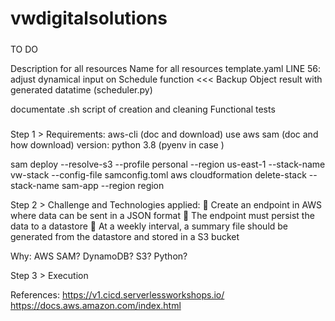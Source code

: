 # vwdigitalsolutions
#####
#####
#####

TO DO

Description for all resources
Name for all resources
template.yaml LINE 56: adjust dynamical input on Schedule function <<<
Backup Object result with generated datatime (scheduler.py)

documentate
.sh script of creation and cleaning
Functional tests 

#####
#####
#####

Step 1 > Requirements:
aws-cli (doc and download)
use aws sam (doc and how download)
version: python 3.8 (pyenv in case )


sam deploy --resolve-s3 --profile personal --region us-east-1 --stack-name vw-stack --config-file samconfig.toml
aws cloudformation delete-stack --stack-name sam-app --region region

Step 2 >  Challenge and Technologies applied:
 Create an endpoint in AWS where data can be sent in a JSON format
 The endpoint must persist the data to a datastore
 At a weekly interval, a summary file should be generated from the datastore and stored in a S3 bucket

Why:
    AWS SAM?
    DynamoDB?
    S3?
    Python?

Step 3 > Execution

References:
https://v1.cicd.serverlessworkshops.io/
https://docs.aws.amazon.com/index.html


